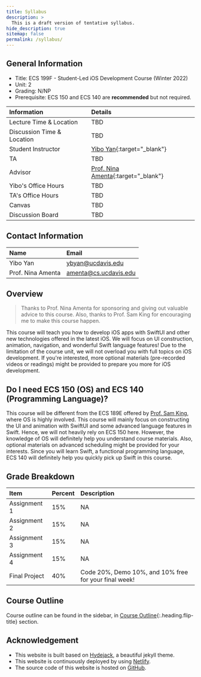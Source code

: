 ```yaml
---
title: Syllabus
description: >
  This is a draft version of tentative syllabus.
hide_description: true
sitemap: false
permalink: /syllabus/
---
```


## General Information

- Title: ECS 199F - Student-Led iOS Development Course (Winter 2022)
- Unit: 2
- Grading: N/NP
- Prerequisite: ECS 150 and ECS 140 are **recommended** but not required.

| Information | Details |
| :--- | :--- |
| Lecture Time & Location | TBD |
| Discussion Time & Location | TBD |
| Student Instructor | [Yibo Yan](https://www.meetybyan.com){:target="_blank"} |
| TA | TBD |
| Advisor | [Prof. Nina Amenta](https://www.cs.ucdavis.edu/~amenta/){:target="_blank"} |
| Yibo's Office Hours | TBD |
| TA's Office Hours | TBD |
| Canvas | TBD |
| Discussion Board | TBD |

## Contact Information

| Name | Email |
| :--- | :--- |
| Yibo Yan | [ybyan@ucdavis.edu](mailto:ybyan@ucdavis.edu) |
| Prof. Nina Amenta | [amenta@cs.ucdavis.edu](mailto:amenta@cs.ucdavis.edu) |

## Overview

> Thanks to Prof. Nina Amenta for sponsoring and giving out valuable advice to this course. Also, thanks to Prof. Sam King for encouraging me to make this course happen.

This course will teach you how to develop iOS apps with SwiftUI and other new technologies offered in the latest iOS. We will focus on UI construction, animation, navigation, and wonderful Swift language features! Due to the limitation of the course unit, we will not overload you with full topics on iOS development. If you're interested, more optional materials (pre-recorded videos or readings) might be provided to prepare you more for iOS development.

## Do I need ECS 150 (OS) and ECS 140 (Programming Language)?

This course will be different from the ECS 189E offered by [Prof. Sam King](https://bob.cs.ucdavis.edu/), where OS is highly involved. This course will mainly focus on constructing the UI and animation with SwiftUI and some advanced language features in Swift. Hence, we will not heavily rely on ECS 150 here.  However, the knowledge of OS will definitely help you understand course materials. Also, optional materials on advanced scheduling might be provided for your interests. Since you will learn Swift, a functional programming language, ECS 140 will definitely help you quickly pick up Swift in this course.

## Grade Breakdown

| Item | Percent | Description |
| :--- | :--- | :--- |
| Assignment 1 | 15% | NA |
| Assignment 2 | 15% | NA |
| Assignment 3 | 15% | NA |
| Assignment 4 | 15% | NA |
| Final Project | 40% | Code 20%, Demo 10%, and 10% free for your final week! |


## Course Outline

Course outline can be found in the sidebar, in [Course Outline]{:.heading.flip-title} section.

## Acknowledgement

- This website is built based on [Hydejack](https://hydejack.com/), a beautiful jekyll theme.
- This website is continuously deployed by using [Netlify](https://www.google.com/url?sa=t&rct=j&q=&esrc=s&source=web&cd=&cad=rja&uact=8&ved=2ahUKEwiPssb6w7jyAhV9FTQIHSoTCLMQFnoECAgQAw&url=https%3A%2F%2Fwww.netlify.com%2F&usg=AOvVaw3sXtvDCHEM_yMr7dqTH7xl).
- The source code of this website is hosted on [GitHub](https://github.com/ios-dev-ucdavis/course-website).

[Course Outline]: outline.md
